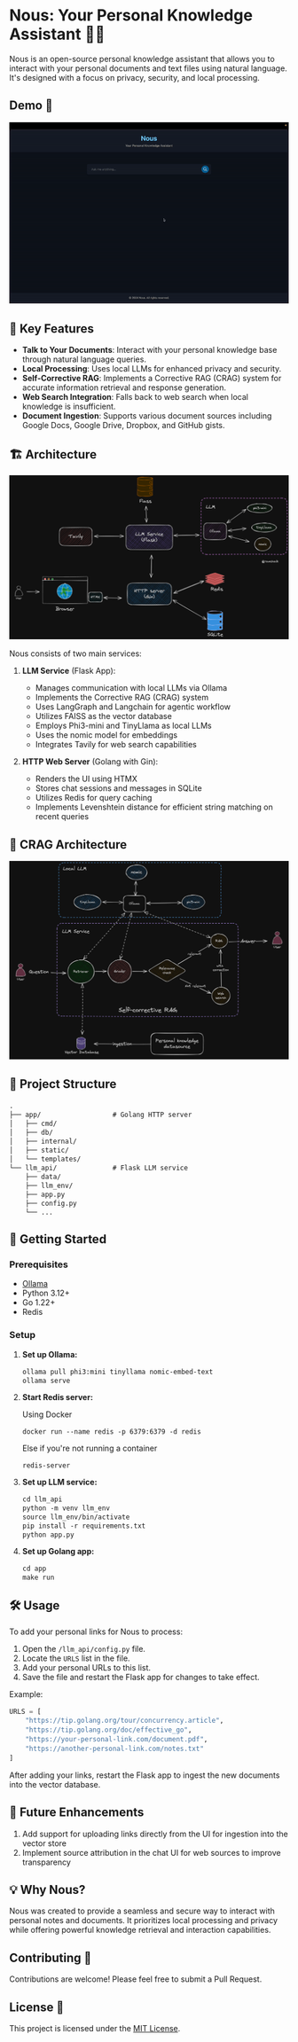 # Nous: Your Personal Knowledge Assistant 🧠💬

Nous is an open-source personal knowledge assistant that allows you to interact with your personal documents and text files using natural language. It's designed with a focus on privacy, security, and local processing.

## Demo 🎥
![DEMO](docs/nous-demo.gif)


## 🌟 Key Features

- **Talk to Your Documents**: Interact with your personal knowledge base through natural language queries.
- **Local Processing**: Uses local LLMs for enhanced privacy and security.
- **Self-Corrective RAG**: Implements a Corrective RAG (CRAG) system for accurate information retrieval and response generation.
- **Web Search Integration**: Falls back to web search when local knowledge is insufficient.
- **Document Ingestion**: Supports various document sources including Google Docs, Google Drive, Dropbox, and GitHub gists.

## 🏗️ Architecture

![nous architecture](docs/nous-architecture.png)

Nous consists of two main services:

1. **LLM Service** (Flask App):
   - Manages communication with local LLMs via Ollama
   - Implements the Corrective RAG (CRAG) system
   - Uses LangGraph and Langchain for agentic workflow
   - Utilizes FAISS as the vector database
   - Employs Phi3-mini and TinyLlama as local LLMs
   - Uses the nomic model for embeddings
   - Integrates Tavily for web search capabilities

2. **HTTP Web Server** (Golang with Gin):
   - Renders the UI using HTMX
   - Stores chat sessions and messages in SQLite
   - Utilizes Redis for query caching
   - Implements Levenshtein distance for efficient string matching on recent queries

##  🧠 CRAG Architecture
![CRAG workflow](docs/crag-architecture.png)

## 📁 Project Structure

```
.
├── app/                  # Golang HTTP server
│   ├── cmd/
│   ├── db/
│   ├── internal/
│   ├── static/
│   └── templates/
└── llm_api/              # Flask LLM service
    ├── data/
    ├── llm_env/
    ├── app.py
    ├── config.py
    └── ...
```

## 🚀 Getting Started

### Prerequisites

- [Ollama](https://ollama.com/)
- Python 3.12+
- Go 1.22+
- Redis

### Setup

1. **Set up Ollama:**
   ```
   ollama pull phi3:mini tinyllama nomic-embed-text
   ollama serve
   ```

2. **Start Redis server:**

    Using Docker
   ```
   docker run --name redis -p 6379:6379 -d redis
   ```

    Else if you're not running a container
   ```
   redis-server
   ```
   

3. **Set up LLM service:**
   ```
   cd llm_api
   python -m venv llm_env
   source llm_env/bin/activate
   pip install -r requirements.txt
   python app.py
   ```

4. **Set up Golang app:**
   ```
   cd app
   make run
   ```

## 🛠️ Usage

To add your personal links for Nous to process:

1. Open the `/llm_api/config.py` file.
2. Locate the `URLS` list in the file.
3. Add your personal URLs to this list.
4. Save the file and restart the Flask app for changes to take effect.

Example:

```python
URLS = [
    "https://tip.golang.org/tour/concurrency.article",
    "https://tip.golang.org/doc/effective_go",
    "https://your-personal-link.com/document.pdf",
    "https://another-personal-link.com/notes.txt"
]
```

After adding your links, restart the Flask app to ingest the new documents into the vector database.


## 🔮 Future Enhancements

1. Add support for uploading links directly from the UI for ingestion into the vector store
2. Implement source attribution in the chat UI for web sources to improve transparency

## 💡 Why Nous?

Nous was created to provide a seamless and secure way to interact with personal notes and documents. It prioritizes local processing and privacy while offering powerful knowledge retrieval and interaction capabilities.

## Contributing 🤝

Contributions are welcome! Please feel free to submit a Pull Request.

## License 📄

This project is licensed under the [MIT License](LICENSE).
